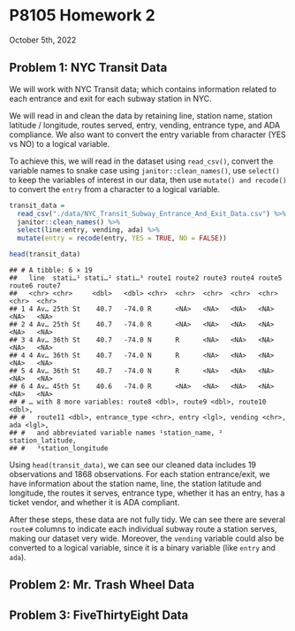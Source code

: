 P8105 Homework 2
================
October 5th, 2022

## Problem 1: NYC Transit Data

We will work with NYC Transit data; which contains information related
to each entrance and exit for each subway station in NYC.

We will read in and clean the data by retaining line, station name,
station latitude / longitude, routes served, entry, vending, entrance
type, and ADA compliance. We also want to convert the entry variable
from character (YES vs NO) to a logical variable.

To achieve this, we will read in the dataset using `read_csv()`, convert
the variable names to snake case using `janitor::clean_names()`, use
`select()` to keep the variables of interest in our data, then use
`mutate() and recode()` to convert the `entry` from a character to a
logical variable.

``` r
transit_data = 
  read_csv("./data/NYC_Transit_Subway_Entrance_And_Exit_Data.csv") %>% 
  janitor::clean_names() %>% 
  select(line:entry, vending, ada) %>% 
  mutate(entry = recode(entry, YES = TRUE, NO = FALSE)) 

head(transit_data)
```

    ## # A tibble: 6 × 19
    ##   line  stati…¹ stati…² stati…³ route1 route2 route3 route4 route5 route6 route7
    ##   <chr> <chr>     <dbl>   <dbl> <chr>  <chr>  <chr>  <chr>  <chr>  <chr>  <chr> 
    ## 1 4 Av… 25th St    40.7   -74.0 R      <NA>   <NA>   <NA>   <NA>   <NA>   <NA>  
    ## 2 4 Av… 25th St    40.7   -74.0 R      <NA>   <NA>   <NA>   <NA>   <NA>   <NA>  
    ## 3 4 Av… 36th St    40.7   -74.0 N      R      <NA>   <NA>   <NA>   <NA>   <NA>  
    ## 4 4 Av… 36th St    40.7   -74.0 N      R      <NA>   <NA>   <NA>   <NA>   <NA>  
    ## 5 4 Av… 36th St    40.7   -74.0 N      R      <NA>   <NA>   <NA>   <NA>   <NA>  
    ## 6 4 Av… 45th St    40.6   -74.0 R      <NA>   <NA>   <NA>   <NA>   <NA>   <NA>  
    ## # … with 8 more variables: route8 <dbl>, route9 <dbl>, route10 <dbl>,
    ## #   route11 <dbl>, entrance_type <chr>, entry <lgl>, vending <chr>, ada <lgl>,
    ## #   and abbreviated variable names ¹​station_name, ²​station_latitude,
    ## #   ³​station_longitude

Using `head(transit_data)`, we can see our cleaned data includes 19
observations and 1868 observations. For each station entrance/exit, we
have information about the station name, line, the station latitude and
longitude, the routes it serves, entrance type, whether it has an entry,
has a ticket vendor, and whether it is ADA compliant.

After these steps, these data are not fully tidy. We can see there are
several `route#` columns to indicate each individual subway route a
station serves, making our dataset very wide. Moreover, the `vending`
variable could also be converted to a logical variable, since it is a
binary variable (like `entry` and `ada`).

## Problem 2: Mr. Trash Wheel Data

## Problem 3: FiveThirtyEight Data
